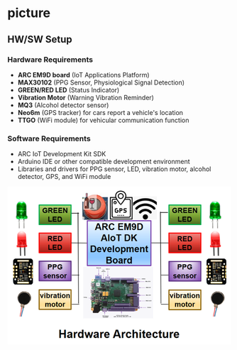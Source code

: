 # picture

## HW/SW Setup
### Hardware Requirements
- **ARC EM9D board** (IoT Applications Platform)
- **MAX30102** (PPG Sensor, Physiological Signal Detection)
- **GREEN/RED LED** (Status Indicator)
- **Vibration Motor** (Warning Vibration Reminder)
- **MQ3** (Alcohol detector sensor)
- **Neo6m** (GPS tracker) for cars report a vehicle's location
- **TTGO** (WiFi module) for vehicular communication function
### Software Requirements

- ARC IoT Development Kit SDK
- Arduino IDE or other compatible development environment
- Libraries and drivers for PPG sensor, LED, vibration motor, alcohol detector, GPS, and WiFi module

![hardware](https://github.com/hsh0615/picture/blob/main/%E5%9C%96%E7%89%875.png)
